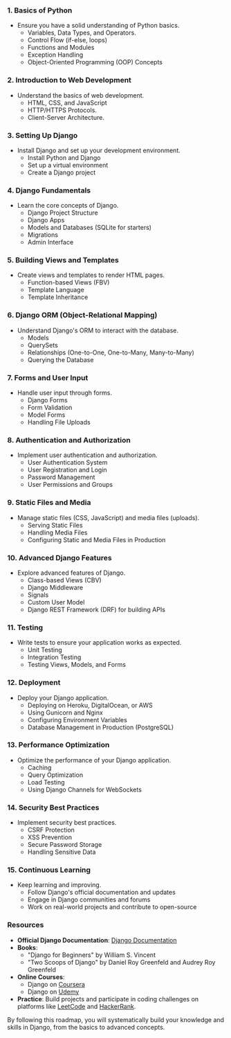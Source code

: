 

### 1. **Basics of Python**
- Ensure you have a solid understanding of Python basics.
  - Variables, Data Types, and Operators.
  - Control Flow (if-else, loops)
  - Functions and Modules
  - Exception Handling
  - Object-Oriented Programming (OOP) Concepts

### 2. **Introduction to Web Development**
- Understand the basics of web development.
  - HTML, CSS, and JavaScript
  - HTTP/HTTPS Protocols.
  - Client-Server Architecture.

### 3. **Setting Up Django**
- Install Django and set up your development environment.
  - Install Python and Django
  - Set up a virtual environment
  - Create a Django project

### 4. **Django Fundamentals**
- Learn the core concepts of Django.
  - Django Project Structure
  - Django Apps
  - Models and Databases (SQLite for starters)
  - Migrations
  - Admin Interface

### 5. **Building Views and Templates**
- Create views and templates to render HTML pages.
  - Function-based Views (FBV)
  - Template Language
  - Template Inheritance

### 6. **Django ORM (Object-Relational Mapping)**
- Understand Django's ORM to interact with the database.
  - Models
  - QuerySets
  - Relationships (One-to-One, One-to-Many, Many-to-Many)
  - Querying the Database

### 7. **Forms and User Input**
- Handle user input through forms.
  - Django Forms
  - Form Validation
  - Model Forms
  - Handling File Uploads

### 8. **Authentication and Authorization**
- Implement user authentication and authorization.
  - User Authentication System
  - User Registration and Login
  - Password Management
  - User Permissions and Groups

### 9. **Static Files and Media**
- Manage static files (CSS, JavaScript) and media files (uploads).
  - Serving Static Files
  - Handling Media Files
  - Configuring Static and Media Files in Production

### 10. **Advanced Django Features**
- Explore advanced features of Django.
  - Class-based Views (CBV)
  - Django Middleware
  - Signals
  - Custom User Model
  - Django REST Framework (DRF) for building APIs

### 11. **Testing**
- Write tests to ensure your application works as expected.
  - Unit Testing
  - Integration Testing
  - Testing Views, Models, and Forms

### 12. **Deployment**
- Deploy your Django application.
  - Deploying on Heroku, DigitalOcean, or AWS
  - Using Gunicorn and Nginx
  - Configuring Environment Variables
  - Database Management in Production (PostgreSQL)

### 13. **Performance Optimization**
- Optimize the performance of your Django application.
  - Caching
  - Query Optimization
  - Load Testing
  - Using Django Channels for WebSockets

### 14. **Security Best Practices**
- Implement security best practices.
  - CSRF Protection
  - XSS Prevention
  - Secure Password Storage
  - Handling Sensitive Data

### 15. **Continuous Learning**
- Keep learning and improving.
  - Follow Django's official documentation and updates
  - Engage in Django communities and forums
  - Work on real-world projects and contribute to open-source

### Resources
- **Official Django Documentation**: [Django Documentation](https://docs.djangoproject.com/en/stable/)
- **Books**:
  - "Django for Beginners" by William S. Vincent
  - "Two Scoops of Django" by Daniel Roy Greenfeld and Audrey Roy Greenfeld
- **Online Courses**:
  - Django on [Coursera](https://www.coursera.org/)
  - Django on [Udemy](https://www.udemy.com/)
- **Practice**: Build projects and participate in coding challenges on platforms like [LeetCode](https://leetcode.com/) and [HackerRank](https://www.hackerrank.com/).

By following this roadmap, you will systematically build your knowledge and skills in Django, from the basics to advanced concepts.
